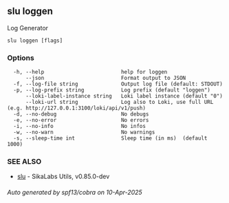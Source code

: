## slu loggen

Log Generator

```
slu loggen [flags]
```

### Options

```
  -h, --help                         help for loggen
      --json                         Format output to JSON
  -f, --log-file string              Output log file (default: STDOUT)
  -p, --log-prefix string            Log prefix (default "loggen")
      --loki-label-instance string   Loki label instance (default "0")
      --loki-url string              Log also to Loki, use full URL (e.g. http://127.0.0.1:3100/loki/api/v1/push)
  -d, --no-debug                     No debugs
  -e, --no-error                     No errors
  -i, --no-info                      No infos
  -w, --no-warn                      No warnings
  -s, --sleep-time int               Sleep time (in ms)	 (default 1000)
```

### SEE ALSO

* [slu](slu.md)	 - SikaLabs Utils, v0.85.0-dev

###### Auto generated by spf13/cobra on 10-Apr-2025
